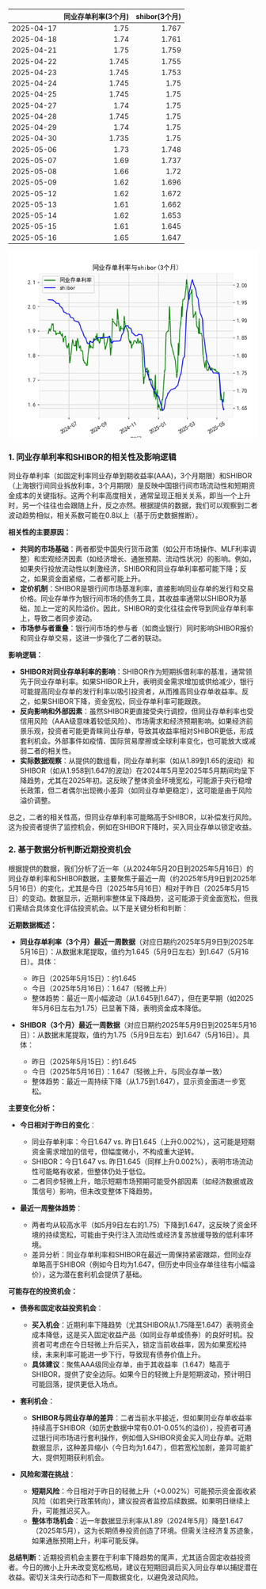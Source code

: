 |            |   同业存单利率(3个月) |   shibor(3个月) |
|:-----------|----------------------:|----------------:|
| 2025-04-17 |                 1.75  |           1.767 |
| 2025-04-18 |                 1.74  |           1.761 |
| 2025-04-21 |                 1.75  |           1.759 |
| 2025-04-22 |                 1.745 |           1.755 |
| 2025-04-23 |                 1.745 |           1.753 |
| 2025-04-24 |                 1.745 |           1.75  |
| 2025-04-25 |                 1.745 |           1.75  |
| 2025-04-27 |                 1.74  |           1.75  |
| 2025-04-28 |                 1.745 |           1.75  |
| 2025-04-29 |                 1.74  |           1.75  |
| 2025-04-30 |                 1.735 |           1.75  |
| 2025-05-06 |                 1.73  |           1.748 |
| 2025-05-07 |                 1.69  |           1.737 |
| 2025-05-08 |                 1.66  |           1.72  |
| 2025-05-09 |                 1.62  |           1.696 |
| 2025-05-12 |                 1.62  |           1.672 |
| 2025-05-13 |                 1.61  |           1.662 |
| 2025-05-14 |                 1.62  |           1.653 |
| 2025-05-15 |                 1.61  |           1.645 |
| 2025-05-16 |                 1.65  |           1.647 |

![图](shibor_tongye.png)

### 1. 同业存单利率和SHIBOR的相关性及影响逻辑

同业存单利率（如固定利率同业存单到期收益率(AAA)，3个月期限）和SHIBOR（上海银行间同业拆放利率，3个月期限）是反映中国银行间市场流动性和短期资金成本的关键指标。这两个利率高度相关，通常呈现正相关关系，即当一个上升时，另一个往往也会跟随上升，反之亦然。根据提供的数据，我们可以观察到二者波动趋势相似，相关系数可能在0.8以上（基于历史数据推断）。

**相关性的主要原因：**
- **共同的市场基础**：两者都受中国央行货币政策（如公开市场操作、MLF利率调整）和宏观经济因素（如经济增长、通胀预期、流动性状况）的影响。例如，如果央行投放流动性以刺激经济，SHIBOR和同业存单利率都可能下降；反之，如果资金面紧缩，二者都可能上升。
- **定价机制**：SHIBOR是银行间市场基准利率，直接影响同业存单的发行和交易价格。同业存单作为银行间市场的债务工具，其收益率通常以SHIBOR为基础，加上一定的风险溢价。因此，SHIBOR的变化往往会传导到同业存单利率上，导致二者同步波动。
- **市场参与者重叠**：银行间市场的参与者（如商业银行）同时影响SHIBOR报价和同业存单交易，这进一步强化了二者的联动。

**影响逻辑：**
- **SHIBOR对同业存单利率的影响**：SHIBOR作为短期拆借利率的基准，通常领先于同业存单利率。如果SHIBOR上升，表明资金需求增加或供给减少，银行可能提高同业存单的发行利率以吸引投资者，从而推高同业存单收益率。反之，如果SHIBOR下降，资金宽松，同业存单利率可能跟跌。
- **反向影响和外部因素**：虽然SHIBOR更直接受央行调控，但同业存单利率也受信用风险（AAA级意味着较低风险）、市场需求和经济预期影响。如果经济前景乐观，投资者可能更青睐同业存单，导致其收益率相对SHIBOR更低，形成套利机会。外部事件如疫情、国际贸易摩擦或全球利率变化，也可能放大或减弱二者的相关性。
- **实际数据观察**：从提供的数组看，同业存单利率（如从1.89到1.65的波动）和SHIBOR（如从1.958到1.647的波动）在2024年5月至2025年5月期间均呈下降趋势，尤其在2025年初。这反映了整体资金环境宽松，可能源于央行稳增长政策，但二者偶尔出现微小差异（如同业存单更稳定），这可能是由于风险溢价调整。

总之，二者的相关性高，但同业存单利率可能略高于SHIBOR，以补偿发行风险。这为投资者提供了监控机会，例如在SHIBOR下降时，买入同业存单以锁定收益。

### 2. 基于数据分析判断近期投资机会

根据提供的数据，我们分析了近一年（从2024年5月20日到2025年5月16日）的同业存单利率和SHIBOR数据，主要聚焦于最近一周（约2025年5月9日到2025年5月16日）的变化，尤其是今日（2025年5月16日）相对于昨日（2025年5月15日）的变动。数据显示，近期利率整体呈下降趋势，这可能源于资金面宽松，但我们需结合具体变化评估投资机会。以下是关键分析和判断：

**近期数据概述：**
- **同业存单利率（3个月）最近一周数据**（对应日期约2025年5月9日到2025年5月16日）：从数据末尾提取，值约为1.645（5月9日左右）到1.647（5月16日）。具体：
  - 昨日（2025年5月15日）：约1.645
  - 今日（2025年5月16日）：1.647（轻微上升）
  - 整体趋势：最近一周小幅波动（从1.645到1.647），但在更早期（如2025年5月6日左右为1.75）已显著下降，表明资金成本降低。
  
- **SHIBOR（3个月）最近一周数据**（对应日期约2025年5月9日到2025年5月16日）：从数据末尾提取，值约为1.75（5月9日左右）到1.647（5月16日）。具体：
  - 昨日（2025年5月15日）：约1.645
  - 今日（2025年5月16日）：1.647（轻微上升，与同业存单一致）
  - 整体趋势：最近一周持续下降（从1.75到1.647），显示资金面进一步宽松。

**主要变化分析：**
- **今日相对于昨日的变化**：
  - 同业存单利率：今日1.647 vs. 昨日1.645（上升0.002%），这可能是短期资金需求增加的信号，但幅度微小，不构成重大逆转。
  - SHIBOR：今日1.647 vs. 昨日1.645（同样上升0.002%），表明市场流动性可能略有收紧，但整体仍处于低位。
  - 二者同步轻微上升，暗示短期市场预期可能受外部因素（如经济数据或政策信号）影响，但未改变整体下降趋势。

- **最近一周整体趋势**：
  - 两者均从较高水平（如5月9日左右的1.75）下降到1.647，这反映了资金环境的持续宽松，可能由于央行注入流动性或经济复苏放缓导致的低利率环境。
  - 差异分析：同业存单利率和SHIBOR在最近一周保持紧密跟踪，但同业存单略高于SHIBOR（例如今日均为1.647，但历史中同业存单往往有小幅溢价），这为潜在套利机会提供了基础。

**可能存在的投资机会：**
- **债券和固定收益投资机会**：
  - **买入机会**：近期利率下降趋势（尤其SHIBOR从1.75降至1.647）表明资金成本降低，这是买入固定收益产品（如同业存单或债券）的良好时机。投资者可考虑在今日轻微上升后买入，锁定当前收益率，因为如果宽松持续，未来利率可能进一步下行，导致现有债券价值上升。
  - **具体建议**：聚焦AAA级同业存单，由于其收益率（1.647）略高于SHIBOR，提供了安全边际。如果今日的轻微上升是短期波动，预计明日可能回落，提供更低入场点。

- **套利机会**：
  - **SHIBOR与同业存单的差异**：二者当前水平接近，但如果同业存单收益率持续高于SHIBOR（如历史数据中常有0.01-0.05%的溢价），投资者可通过银行间市场进行套利操作，例如借入SHIBOR资金买入同业存单。近期数据显示，这种差异缩小（今日均为1.647），但若宽松加剧，差异可能扩大，提供短期获利机会。

- **风险和潜在挑战**：
  - **短期风险**：今日相对于昨日的轻微上升（+0.002%）可能预示资金面收紧风险（如若央行政策转向），建议投资者监控后续数据。如果明日继续上升，可能推迟买入。
  - **整体市场机会**：近一年数据显示利率从1.89（2024年5月）降至1.647（2025年5月），这为长期债券投资创造了环境。但需关注经济复苏迹象，如果通胀预期上升，利率可能反弹。

**总结判断**：近期投资机会主要在于利率下降趋势的尾声，尤其适合固定收益投资者。今日的微小上升未改变宽松格局，建议在短期回调后买入同业存单以捕捉潜在收益。密切关注央行动态和下一周数据变化，以避免波动风险。